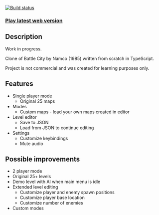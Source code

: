 [![Build status](https://travis-ci.com/dogballs/battle-city.svg?branch=master)](https://travis-ci.com/dogballs/battle-city)

### [Play latest web version](https://dogballs.github.io/battle-city/)

## Description

Work in progress.

Clone of Battle City by Namco (1985) written from scratch in TypeScript.

Project is not commercial and was created for learning purposes only.

## Features

- Single player mode
  - Original 25 maps
- Modes
  - Custom maps - load your own maps created in editor
- Level editor
  - Save to JSON
  - Load from JSON to continue editing
- Settings
  - Customize keybindings
  - Mute audio

## Possible improvements

- 2 player mode
- Original 25+ levels
- Demo level with AI when main menu is idle
- Extended level editing
  - Customize player and enemy spawn positions
  - Customize player base location
  - Customize number of enemies
- Custom modes
